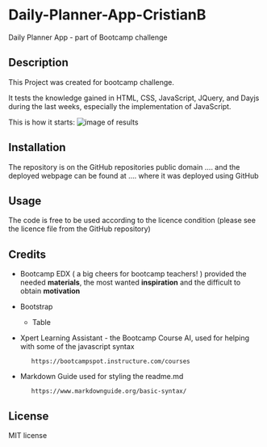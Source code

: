 # Daily-Planner-App-CristianB



Daily Planner App - part of Bootcamp challenge


## Description

This Project was created for bootcamp challenge.

It tests the knowledge gained in HTML, CSS, JavaScript, JQuery, and Dayjs during the last weeks, especially the implementation of JavaScript. 

This is how it starts:
![image of results](./assets/images/start.png)




## Installation

The repository is on the GitHub repositories public domain .... and the deployed webpage can be found at .... where it was deployed using GitHub


## Usage

The code is free to be used according to the licence condition (please see the licence file from the GitHub repository)



## Credits


- Bootcamp EDX ( a big cheers for bootcamp teachers! ) provided the needed **materials**, the most wanted **inspiration** and the difficult to obtain **motivation**  

  
- Bootstrap 
  - Table

- Xpert Learning Assistant - the Bootcamp Course AI, used for helping with some of the javascript syntax
 
         https://bootcampspot.instructure.com/courses



- Markdown Guide used for styling the readme.md

         https://www.markdownguide.org/basic-syntax/


## License

MIT license



